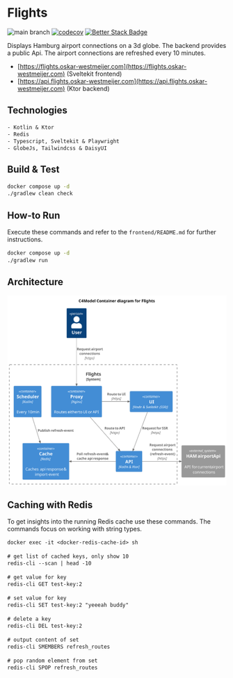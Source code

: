 # Flights

![main branch](https://github.com/OskarWestmeijer/flights/actions/workflows/main-build-test-release.yml/badge.svg)
[![codecov](https://codecov.io/gh/OskarWestmeijer/flights/graph/badge.svg?token=EHEHAUD5DM)](https://codecov.io/gh/OskarWestmeijer/flights)
[![Better Stack Badge](https://uptime.betterstack.com/status-badges/v1/monitor/vmxk.svg)](https://uptime.betterstack.com/?utm_source=status_badge)

Displays Hamburg airport connections on a 3d globe. The backend provides a public Api. The airport connections are refreshed every 10
minutes.

- [https://flights.oskar-westmeijer.com](https://flights.oskar-westmeijer.com) (Sveltekit frontend)
- [https://api.flights.oskar-westmeijer.com](https://api.flights.oskar-westmeijer.com) (Ktor backend)

## Technologies

```
- Kotlin & Ktor
- Redis
- Typescript, Sveltekit & Playwright
- GlobeJs, Tailwindcss & DaisyUI
```

## Build & Test

``` bash
docker compose up -d
./gradlew clean check
```

## How-to Run

Execute these commands and refer to the `frontend/README.md` for further instructions.

``` bash
docker compose up -d
./gradlew run
```

## Architecture

![flights_c4_diagram.svg](docs/flights_c4_diagram.svg)

## Caching with Redis

To get insights into the running Redis cache use these commands. The commands focus on working with string types.

```
docker exec -it <docker-redis-cache-id> sh

# get list of cached keys, only show 10
redis-cli --scan | head -10

# get value for key
redis-cli GET test-key:2

# set value for key
redis-cli SET test-key:2 "yeeeah buddy"

# delete a key
redis-cli DEL test-key:2

# output content of set
redis-cli SMEMBERS refresh_routes

# pop random element from set
redis-cli SPOP refresh_routes
```
